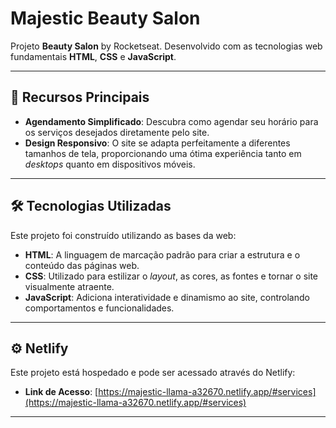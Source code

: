 # Majestic Beauty Salon

Projeto **Beauty Salon** by Rocketseat. Desenvolvido com as tecnologias web fundamentais **HTML**, **CSS** e **JavaScript**.

---
## 🚀 Recursos Principais

* **Agendamento Simplificado**: Descubra como agendar seu horário para os serviços desejados diretamente pelo site.
* **Design Responsivo**: O site se adapta perfeitamente a diferentes tamanhos de tela, proporcionando uma ótima experiência tanto em *desktops* quanto em dispositivos móveis.

---
## 🛠️ Tecnologias Utilizadas

Este projeto foi construído utilizando as bases da web:

* **HTML**: A linguagem de marcação padrão para criar a estrutura e o conteúdo das páginas web.
* **CSS**: Utilizado para estilizar o *layout*, as cores, as fontes e tornar o site visualmente atraente.
* **JavaScript**: Adiciona interatividade e dinamismo ao site, controlando comportamentos e funcionalidades.

---
## ⚙️ Netlify

Este projeto está hospedado e pode ser acessado através do Netlify:

* **Link de Acesso**: [https://majestic-llama-a32670.netlify.app/#services](https://majestic-llama-a32670.netlify.app/#services)

---
